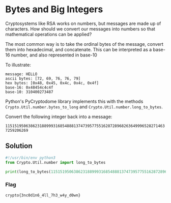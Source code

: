# Bytes and Big Integers

Cryptosystems like RSA works on numbers, but messages are made up of characters. How should we convert our messages into numbers so that mathematical operations can be applied?

The most common way is to take the ordinal bytes of the message, convert them into hexadecimal, and concatenate. This can be interpreted as a base-16 number, and also represented in base-10

To illustrate:

```
message: HELLO
ascii bytes: [72, 69, 76, 76, 79]
hex bytes: [0x48, 0x45, 0x4c, 0x4c, 0x4f]
base-16: 0x48454c4c4f
base-10: 310400273487
```

Python's PyCryptodome library implements this with the methods `Crypto.Util.number.bytes_to_long` and `Crypto.Util.number.long_to_bytes`.

Convert the following integer back into a message:

`11515195063862318899931685488813747395775516287289682636499965282714637259206269`

## Solution

```py
#!/usr/bin/env python3
from Crypto.Util.number import long_to_bytes

print(long_to_bytes(11515195063862318899931685488813747395775516287289682636499965282714637259206269))
```

### Flag

`crypto{3nc0d1n6_4ll_7h3_w4y_d0wn}`
